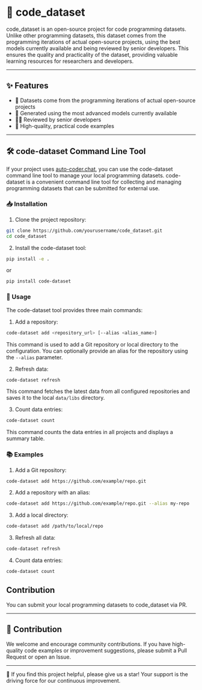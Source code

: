 
# 🚀 code_dataset

code_dataset is an open-source project for code programming datasets. Unlike other programming datasets, this dataset comes from the programming iterations of actual open-source projects, using the best models currently available and being reviewed by senior developers. This ensures the quality and practicality of the dataset, providing valuable learning resources for researchers and developers.

---

## ✨ Features

- 🌟 Datasets come from the programming iterations of actual open-source projects
- 🤖 Generated using the most advanced models currently available
- 👨‍💻 Reviewed by senior developers
- 💎 High-quality, practical code examples

---

## 🛠 code-dataset Command Line Tool

If your project uses [auto-coder.chat](https://auto-coder.chat), you can use the code-dataset command line tool to manage your local programming datasets. code-dataset is a convenient command line tool for collecting and managing programming datasets that can be submitted for external use.

### 📥 Installation

1. Clone the project repository:

```bash
git clone https://github.com/yourusername/code_dataset.git
cd code_dataset
```

2. Install the code-dataset tool:

```bash
pip install -e .
```

or

```bash
pip install code-dataset
```

### 🔧 Usage

The code-dataset tool provides three main commands:

1. Add a repository:

```bash
code-dataset add <repository_url> [--alias <alias_name>]
```

This command is used to add a Git repository or local directory to the configuration. You can optionally provide an alias for the repository using the `--alias` parameter.

2. Refresh data:

```bash
code-dataset refresh
```

This command fetches the latest data from all configured repositories and saves it to the local `data/libs` directory.

3. Count data entries:

```bash
code-dataset count
```

This command counts the data entries in all projects and displays a summary table.

### 📚 Examples

1. Add a Git repository:

```bash
code-dataset add https://github.com/example/repo.git
```

2. Add a repository with an alias:

```bash
code-dataset add https://github.com/example/repo.git --alias my-repo
```

3. Add a local directory:

```bash
code-dataset add /path/to/local/repo
```

3. Refresh all data:

```bash
code-dataset refresh
```

4. Count data entries:

```bash
code-dataset count
```

## Contribution

You can submit your local programming datasets to code_dataset via PR.

---

## 🤝 Contribution

We welcome and encourage community contributions. If you have high-quality code examples or improvement suggestions, please submit a Pull Request or open an Issue.

---

🌟 If you find this project helpful, please give us a star! Your support is the driving force for our continuous improvement.
